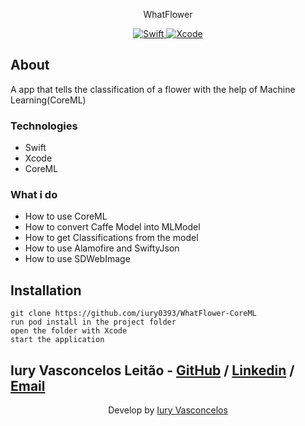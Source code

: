 <p align="center">WhatFlower</p>
<p align="center">
  <a href="https://developer.apple.com/swift/">
    <img src="https://img.shields.io/badge/Swift-5.6-orange?style=plastic&logo=Swift" alt="Swift" />
  </a>
  <a href="https://developer.apple.com/xcode/">
    <img src="https://img.shields.io/badge/Xcode-13.4.1-blue?style=plastic&logo=Xcode" alt="Xcode" />
  </a>
</p>

## About

A app that tells the classification of a flower with the help of Machine Learning(CoreML)

### Technologies

<ul>
    <li>Swift</li>
    <li>Xcode</li>
    <li>CoreML</li>
</ul>

### What i do

* How to use CoreML
* How to convert Caffe Model into MLModel
* How to get Classifications from the model
* How to use Alamofire and SwiftyJson
* How to use SDWebImage

## Installation

```git
git clone https://github.com/iury0393/WhatFlower-CoreML
run pod install in the project folder
open the folder with Xcode
start the application
```

## Iury Vasconcelos Leitão - [GitHub](https://github.com/iury0393) / [Linkedin](https://www.linkedin.com/in/iury-vasconcelos-dev/) / [Email](mailto:iury0393@gmail.com)

<p align="center">Develop by <a href="https://github.com/iury0393">Iury Vasconcelos</a></p>